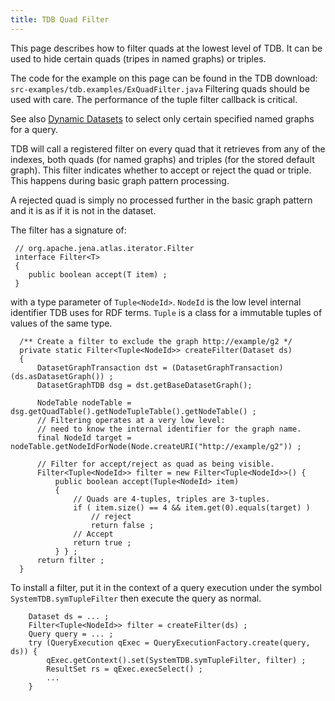 ```yaml
---
title: TDB Quad Filter
---
```


This page describes how to filter quads at the lowest level of TDB.
It can be used to hide certain quads (tripes in named graphs) or
triples.

The code for the example on this page can be found in the TDB
download: `src-examples/tdb.examples/ExQuadFilter.java` Filtering
quads should be used with care. The performance of the tuple filter
callback is critical.

See also
[Dynamic Datasets](dynamic_datasets.html) to
select only certain specified named graphs for a query.

TDB will call a registered filter on every quad that it retrieves
from any of the indexes, both quads (for named graphs) and triples
(for the stored default graph). This filter indicates whether to
accept or reject the quad or triple. This happens during basic
graph pattern processing.

A rejected quad is simply no processed further in the basic graph
pattern and it is as if it is not in the dataset.

The filter has a signature of:

     // org.apache.jena.atlas.iterator.Filter
     interface Filter<T>
     {
        public boolean accept(T item) ;
     }

with a type parameter of `Tuple<NodeId>`. `NodeId` is the low level
internal identifier TDB uses for RDF terms. `Tuple` is a class for
a immutable tuples of values of the same type.

      /** Create a filter to exclude the graph http://example/g2 */
      private static Filter<Tuple<NodeId>> createFilter(Dataset ds)
      {
          DatasetGraphTransaction dst = (DatasetGraphTransaction)(ds.asDatasetGraph()) ;
          DatasetGraphTDB dsg = dst.getBaseDatasetGraph();

          NodeTable nodeTable = dsg.getQuadTable().getNodeTupleTable().getNodeTable() ;
          // Filtering operates at a very low level:
          // need to know the internal identifier for the graph name.
          final NodeId target = nodeTable.getNodeIdForNode(Node.createURI("http://example/g2")) ;

          // Filter for accept/reject as quad as being visible.
          Filter<Tuple<NodeId>> filter = new Filter<Tuple<NodeId>>() {
              public boolean accept(Tuple<NodeId> item)
              {
                  // Quads are 4-tuples, triples are 3-tuples.
                  if ( item.size() == 4 && item.get(0).equals(target) )
                      // reject
                      return false ;
                  // Accept
                  return true ;
              } } ;
          return filter ;
      }

To install a filter, put it in the context of a query execution
under the symbol `SystemTDB.symTupleFilter` then execute the query as normal.

        Dataset ds = ... ;
        Filter<Tuple<NodeId>> filter = createFilter(ds) ;
        Query query = ... ;
        try (QueryExecution qExec = QueryExecutionFactory.create(query, ds)) {
            qExec.getContext().set(SystemTDB.symTupleFilter, filter) ;
            ResultSet rs = qExec.execSelect() ;
            ...
        }
